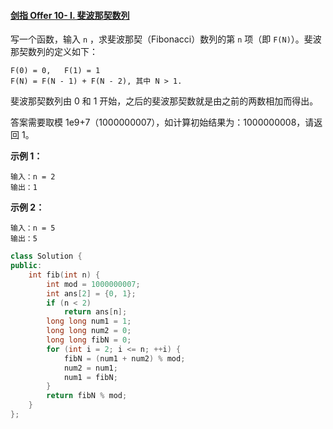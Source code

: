 #### [剑指 Offer 10- I. 斐波那契数列](https://leetcode-cn.com/problems/fei-bo-na-qi-shu-lie-lcof/)

写一个函数，输入 `n` ，求斐波那契（Fibonacci）数列的第 `n` 项（即 `F(N)`）。斐波那契数列的定义如下：

```
F(0) = 0,   F(1) = 1
F(N) = F(N - 1) + F(N - 2), 其中 N > 1.
```

斐波那契数列由 0 和 1 开始，之后的斐波那契数就是由之前的两数相加而得出。

答案需要取模 1e9+7（1000000007），如计算初始结果为：1000000008，请返回 1。

**示例 1：**

```
输入：n = 2
输出：1
```

**示例 2：**

```
输入：n = 5
输出：5
```

 

```c++
class Solution {
public:
    int fib(int n) {
        int mod = 1000000007;
        int ans[2] = {0, 1};
        if (n < 2) 
            return ans[n];
        long long num1 = 1;
        long long num2 = 0;
        long long fibN = 0;
        for (int i = 2; i <= n; ++i) {
            fibN = (num1 + num2) % mod;
            num2 = num1;
            num1 = fibN; 
        }
        return fibN % mod;
    }
};
```

